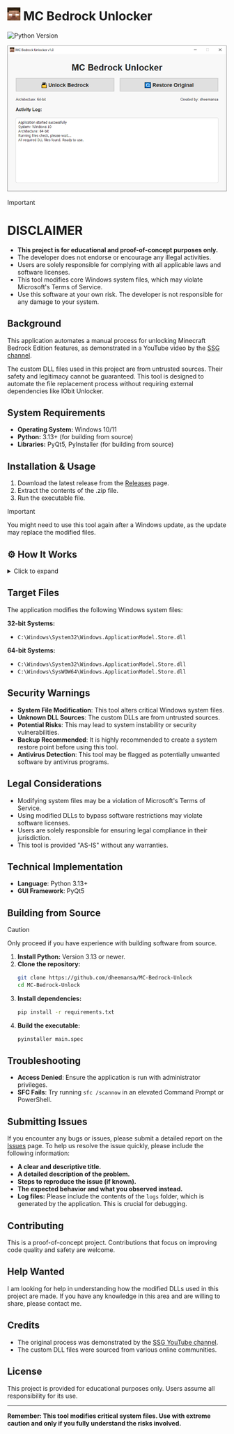 <h1><img src="assets/icon/icon.png" alt="Logo" width="30"> MC Bedrock Unlocker</h1>

![Python Version](https://img.shields.io/badge/python-3.13+-blue.svg)


<p align="center">
  <img src="screenshots/Capture.PNG" alt="Screenshot">
</p>

> [!IMPORTANT]   
> # DISCLAIMER
> - **This project is for educational and proof-of-concept purposes only.** 
>- The developer does not endorse or encourage any illegal activities.
>- Users are solely responsible for complying with all applicable laws and software licenses.
>- This tool modifies core Windows system files, which may violate Microsoft's Terms of Service.
>- Use this software at your own risk. The developer is not responsible for any damage to your system.

## Background

This application automates a manual process for unlocking Minecraft Bedrock Edition features, as demonstrated in a YouTube video by the [SSG channel](https://www.youtube.com/watch?v=6T-Yy4iEBMk).

The custom DLL files used in this project are from untrusted sources. Their safety and legitimacy cannot be guaranteed. This tool is designed to automate the file replacement process without requiring external dependencies like IObit Unlocker.


## System Requirements

- **Operating System:** Windows 10/11
- **Python:** 3.13+ (for building from source)
- **Libraries:** PyQt5, PyInstaller (for building from source)

## Installation & Usage

1. Download the latest release from the [Releases](https://github.com/dheemansa/MC-Bedrock-Unlock/releases) page.
2. Extract the contents of the .zip file.
3. Run the executable file.

> [!IMPORTANT]   
> You might need to use this tool again after a Windows update, as the update may replace the modified files. 

## ⚙️ How It Works

<details>
<summary>Click to expand</summary>

### Unlock Process
1. **File Detection**: Identifies the target system DLL files based on the system architecture.
2. **Backup Creation**: Creates a `.backup` of the original system DLLs.
3. **Ownership Transfer**: Uses the `takeown` command to gain ownership of the files.
4. **Permission Modification**: Uses the `icacls` command to grant full administrator access.
5. **File Replacement**: Deletes the original files and replaces them with the custom DLLs.
6. **Verification**: Confirms that the file replacement was successful.

### Restore Process
1. **SFC Execution**: Runs the `sfc /scannow` command.
2. **System Verification**: Windows verifies the integrity of system files and restores the modified files to their original versions.

</details>

## Target Files

The application modifies the following Windows system files:

**32-bit Systems:**
- `C:\Windows\System32\Windows.ApplicationModel.Store.dll`

**64-bit Systems:**
- `C:\Windows\System32\Windows.ApplicationModel.Store.dll`
- `C:\Windows\SysWOW64\Windows.ApplicationModel.Store.dll`

## Security Warnings

- **System File Modification**: This tool alters critical Windows system files.
- **Unknown DLL Sources**: The custom DLLs are from untrusted sources.
- **Potential Risks**: This may lead to system instability or security vulnerabilities.
- **Backup Recommended**: It is highly recommended to create a system restore point before using this tool.
- **Antivirus Detection**: This tool may be flagged as potentially unwanted software by antivirus programs.

## Legal Considerations

- Modifying system files may be a violation of Microsoft's Terms of Service.
- Using modified DLLs to bypass software restrictions may violate software licenses.
- Users are solely responsible for ensuring legal compliance in their jurisdiction.
- This tool is provided "AS-IS" without any warranties.

## Technical Implementation

- **Language**: Python 3.13+
- **GUI Framework**: PyQt5

## Building from Source

> [!CAUTION]
> Only proceed if you have experience with building software from source.

1. **Install Python:** Version 3.13 or newer.
2. **Clone the repository:**
   ```bash
   git clone https://github.com/dheemansa/MC-Bedrock-Unlock
   cd MC-Bedrock-Unlock
   ```
3. **Install dependencies:**
   ```bash
   pip install -r requirements.txt
   ```
4. **Build the executable:**
   ```bash
   pyinstaller main.spec
   ```


## Troubleshooting

- **Access Denied**: Ensure the application is run with administrator privileges.
- **SFC Fails**: Try running `sfc /scannow` in an elevated Command Prompt or PowerShell.


## Submitting Issues

If you encounter any bugs or issues, please submit a detailed report on the [Issues](https://github.com/dheemansa/MC-Bedrock-Unlock/issues) page. To help us resolve the issue quickly, please include the following information:

- **A clear and descriptive title.**
- **A detailed description of the problem.**
- **Steps to reproduce the issue (if known).**
- **The expected behavior and what you observed instead.**
- **Log files:** Please include the contents of the `logs` folder, which is generated by the application. This is crucial for debugging.

## Contributing

This is a proof-of-concept project. Contributions that focus on improving code quality and safety are welcome.

## Help Wanted

I am looking for help in understanding how the modified DLLs used in this project are made. If you have any knowledge in this area and are willing to share, please contact me.

## Credits

- The original process was demonstrated by the [SSG YouTube channel](https://www.youtube.com/watch?v=6T-Yy4iEBMk).
- The custom DLL files were sourced from various online communities.

## License

This project is provided for educational purposes only. Users assume all responsibility for its use.

---

**Remember: This tool modifies critical system files. Use with extreme caution and only if you fully understand the risks involved.**
